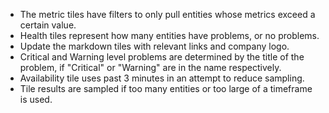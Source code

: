 * The metric tiles have filters to only pull entities whose metrics exceed a certain value.
* Health tiles represent how many entities have problems, or no problems.
* Update the markdown tiles with relevant links and company logo.
* Critical and Warning level problems are determined by the title of the problem, if "Critical" or "Warning" are in the name respectively.
* Availability tile uses past 3 minutes in an attempt to reduce sampling.
* Tile results are sampled if too many entities or too large of a timeframe is used.
